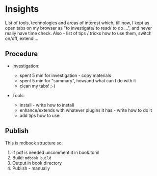 # Insights

List of tools, technologies and areas of interest which, till now, I kept as open tabs on my browser as "to investigate/ to read/ to do ...", and never really have time check.
Also - list of tips / tricks how to use them, switch  on/off, extend ...



## Procedure
- Investigation:
  - spent 5 min for investigation - copy materials
  - spent 5 min for "summary", how/and what can I do with it
  - clean my tabs! ;-)

- Tools:
  - install - write how to install
  - enhance/extends with whatever plugins it has - write how to do it
  - add tips how to use 



## Publish

This is mdbook structure so:
1. if pdf is needed uncomment it in book.toml
2. Build:  ``` mdbook build ```
3. Output in book directory
4. Publish - manually





